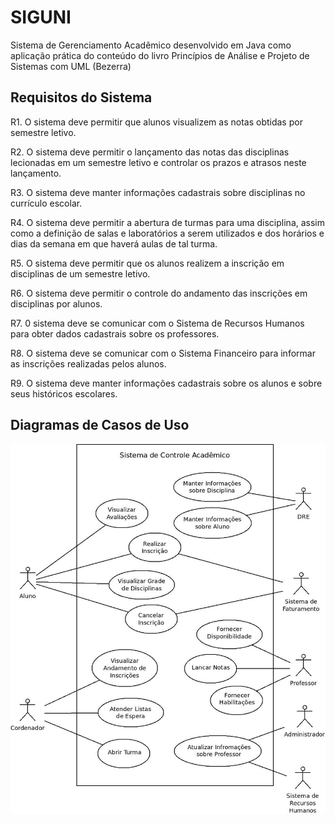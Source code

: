 # SIGUNI
Sistema de Gerenciamento Acadêmico desenvolvido em Java como aplicação prática do conteúdo do livro Princípios de Análise e Projeto de Sistemas com UML (Bezerra)

## Requisitos do Sistema

R1. O sistema deve permitir que alunos visualizem as notas obtidas por semestre letivo.

R2. O sistema deve permitir o lançamento das notas das disciplinas lecionadas em um semestre letivo e controlar os prazos e atrasos neste lançamento.

R3. O sistema deve manter informações cadastrais sobre disciplinas no currículo escolar.

R4. O sistema deve permitir a abertura de turmas para uma disciplina, assim como a definição de salas e laboratórios a serem utilizados e dos horários e dias da semana em que haverá aulas de tal turma.

R5. O sistema deve permitir que os alunos realizem a inscrição em disciplinas de um semestre letivo.

R6. O sistema deve permitir o controle do andamento das inscrições em disciplinas por alunos.

R7. 0 sistema deve se comunicar com o Sistema de Recursos Humanos para obter dados cadastrais sobre os professores.

R8. O sistema deve se comunicar com o Sistema Financeiro para informar as inscrições realizadas pelos alunos.

R9. O sistema deve manter informações cadastrais sobre os alunos e sobre seus históricos escolares.

## Diagramas de Casos de Uso

![Sistema de Controle Acadêmico](doc/use_case01.jpeg)
